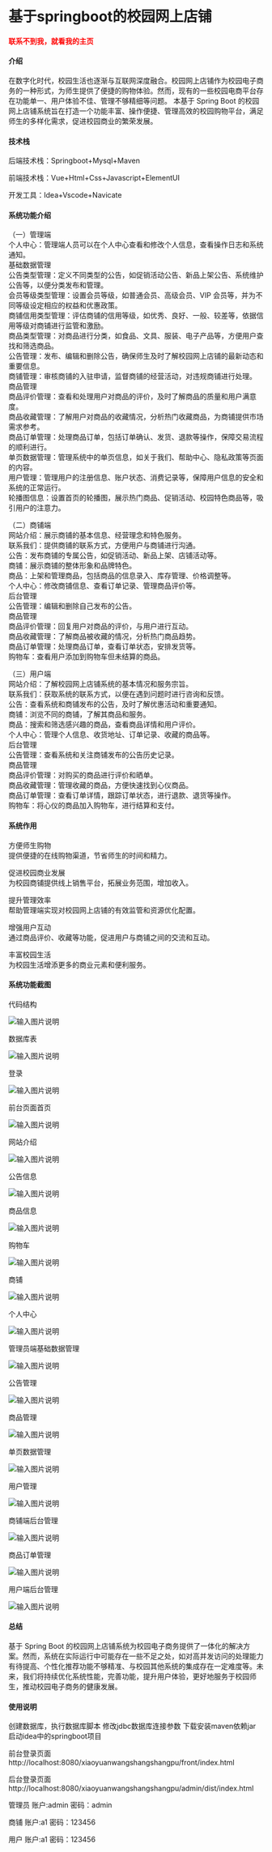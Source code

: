 # 基于springboot的校园网上店铺

<h4 style='color:red'>联系不到我，就看我的主页 </h4> 
 
#### 介绍

在数字化时代，校园生活也逐渐与互联网深度融合。校园网上店铺作为校园电子商务的一种形式，为师生提供了便捷的购物体验。然而，现有的一些校园电商平台存在功能单一、用户体验不佳、管理不够精细等问题。
本基于 Spring Boot 的校园网上店铺系统旨在打造一个功能丰富、操作便捷、管理高效的校园购物平台，满足师生的多样化需求，促进校园商业的繁荣发展。

#### 技术栈

后端技术栈：Springboot+Mysql+Maven

前端技术栈：Vue+Html+Css+Javascript+ElementUI

开发工具：Idea+Vscode+Navicate

#### 系统功能介绍

（一）管理端  
个人中心：管理端人员可以在个人中心查看和修改个人信息，查看操作日志和系统通知。  
基础数据管理  
公告类型管理：定义不同类型的公告，如促销活动公告、新品上架公告、系统维护公告等，以便分类发布和管理。  
会员等级类型管理：设置会员等级，如普通会员、高级会员、VIP 会员等，并为不同等级设定相应的权益和优惠政策。  
商铺信用类型管理：评估商铺的信用等级，如优秀、良好、一般、较差等，依据信用等级对商铺进行监管和激励。  
商品类型管理：对商品进行分类，如食品、文具、服装、电子产品等，方便用户查找和筛选商品。  
公告管理：发布、编辑和删除公告，确保师生及时了解校园网上店铺的最新动态和重要信息。  
商铺管理：审核商铺的入驻申请，监督商铺的经营活动，对违规商铺进行处理。  
商品管理  
商品评价管理：查看和处理用户对商品的评价，及时了解商品的质量和用户满意度。  
商品收藏管理：了解用户对商品的收藏情况，分析热门收藏商品，为商铺提供市场需求参考。  
商品订单管理：处理商品订单，包括订单确认、发货、退款等操作，保障交易流程的顺利进行。  
单页数据管理：管理系统中的单页信息，如关于我们、帮助中心、隐私政策等页面的内容。  
用户管理：管理用户的注册信息、账户状态、消费记录等，保障用户信息的安全和系统的正常运行。  
轮播图信息：设置首页的轮播图，展示热门商品、促销活动、校园特色商品等，吸引用户的注意力。  

（二）商铺端  
网站介绍：展示商铺的基本信息、经营理念和特色服务。  
联系我们：提供商铺的联系方式，方便用户与商铺进行沟通。    
公告：发布商铺的专属公告，如促销活动、新品上架、店铺活动等。  
商铺：展示商铺的整体形象和品牌特色。  
商品：上架和管理商品，包括商品的信息录入、库存管理、价格调整等。  
个人中心：修改商铺信息、查看订单记录、管理商品评价等。  
后台管理  
公告管理：编辑和删除自己发布的公告。  
商品管理  
商品评价管理：回复用户对商品的评价，与用户进行互动。  
商品收藏管理：了解商品被收藏的情况，分析热门商品趋势。  
商品订单管理：处理商品订单，查看订单状态，安排发货等。  
购物车：查看用户添加到购物车但未结算的商品。  
 
（三）用户端  
网站介绍：了解校园网上店铺系统的基本情况和服务宗旨。  
联系我们：获取系统的联系方式，以便在遇到问题时进行咨询和反馈。  
公告：查看系统和商铺发布的公告，及时了解优惠活动和重要通知。  
商铺：浏览不同的商铺，了解其商品和服务。  
商品：搜索和筛选感兴趣的商品，查看商品详情和用户评价。  
个人中心：管理个人信息、收货地址、订单记录、收藏的商品等。  
后台管理  
公告管理：查看系统和关注商铺发布的公告历史记录。  
商品管理  
商品评价管理：对购买的商品进行评价和晒单。  
商品收藏管理：管理收藏的商品，方便快速找到心仪商品。  
商品订单管理：查看订单详情，跟踪订单状态，进行退款、退货等操作。  
购物车：将心仪的商品加入购物车，进行结算和支付。  

#### 系统作用

方便师生购物  
提供便捷的在线购物渠道，节省师生的时间和精力。  

促进校园商业发展  
为校园商铺提供线上销售平台，拓展业务范围，增加收入。  

提升管理效率  
帮助管理端实现对校园网上店铺的有效监管和资源优化配置。  

增强用户互动  
通过商品评价、收藏等功能，促进用户与商铺之间的交流和互动。  

丰富校园生活  
为校园生活增添更多的商业元素和便利服务。  

#### 系统功能截图

代码结构

![输入图片说明](images/20c24a289ebbb70d3df5e930e2c7d90.png)

数据库表

![输入图片说明](images/b34803521b2e6eb3f0585e325b1c20d.png)

登录

![输入图片说明](images/d36a8953cc59f374c68abea477a6e83.png)

前台页面首页

![输入图片说明](images/44dba6e9c1535d357ac2fdb93432b80.png)

网站介绍

![输入图片说明](images/768b8f4b3a0371cc360068e42c10271.png)

公告信息

![输入图片说明](images/afbe22f93fb1d86b1c226d9e4afaf0e.png)

商品信息

![输入图片说明](images/193cd3d69d2e41e5da782c5156eb1a2.png)

购物车

![输入图片说明](images/379aab9e0ceafca83a7c036c9df1b18.png)

商铺

![输入图片说明](images/6eef7dde6d729c0973528fc9db6215d.png)

个人中心

![输入图片说明](images/9d014a72b7b9eba1014fdf6a4e23d0d.png)

管理员端基础数据管理

![输入图片说明](images/0c19d31f894bb4426dc3320e799bff9.png)

公告管理

![输入图片说明](images/326327dc3cb3bf77cf68688abe09207.png)

商品管理

![输入图片说明](images/86e959810f3af745556affdd0a5fd6e.png)

单页数据管理

![输入图片说明](images/9a09932e935637c7333833ef2a0f2cf.png)

用户管理

![输入图片说明](images/eeafee2a9d55e873a77364be1e3751e.png)

商铺端后台管理

![输入图片说明](images/0fdfd2fc95c00d4186b79e0eb245f67.png)

商品订单管理

![输入图片说明](images/3f0e4318cf16216ddeeacfd6aed9961.png)

用户端后台管理

![输入图片说明](images/d4234778dee397528ce41bf806adc8d.png)

#### 总结

基于 Spring Boot 的校园网上店铺系统为校园电子商务提供了一体化的解决方案。然而，系统在实际运行中可能存在一些不足之处，如对高并发访问的处理能力有待提高、个性化推荐功能不够精准、与校园其他系统的集成存在一定难度等。未来，我们将持续优化系统性能，完善功能，提升用户体验，更好地服务于校园师生，推动校园电子商务的健康发展。


#### 使用说明

创建数据库，执行数据库脚本 修改jdbc数据库连接参数 下载安装maven依赖jar 启动idea中的springboot项目

前台登录页面
http://localhost:8080/xiaoyuanwangshangshangpu/front/index.html

后台登录页面
http://localhost:8080/xiaoyuanwangshangshangpu/admin/dist/index.html

管理员				账户:admin 		密码：admin

商铺				账户:a1 		密码：123456

用户				账户:a1 		密码：123456